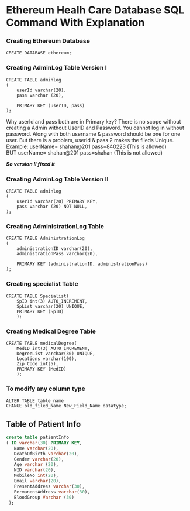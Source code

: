 # Ethereum Healh Care Database SQL Command With Explanation

### Creating Ethereum Database
```mysql
CREATE DATABASE ethereum;
```

### Creating AdminLog Table Version I
```mysql
CREATE TABLE adminlog
(
    userId varchar(20),
    pass varchar (20),
    
    PRIMARY KEY (userID, pass)
);
````
Why userId and pass both are in Primary key?
There is no scope without creating a Admin without UserID and Password. 
You cannot log in without password. Along with both username & password should be one for one user. 
But there is a problem, userId & pass 2 makes the fileds Unique. 
Example: userName= shahan@201   pass=840223    (This is allowed)</br>
BUT      userName= shahan@201   pass=shahan    (This is not allowed)

<i>__So version II fixed it__</i>
### Creating AdminLog Table Version II
```mysql
CREATE TABLE adminlog
(
    userId varchar(20) PRIMARY KEY,
    pass varchar (20) NOT NULL,
);
````
### Creating AdministrationLog Table
```mysql
CREATE TABLE AdministrationLog
(
    administrationID varchar(20),
    administrationPass varchar(20),
    
    PRIMARY KEY (administrationID, administrationPass)
);
````
### Creating specialist Table
```mysql
CREATE TABLE Specialist(
    SpID int(3) AUTO_INCREMENT,
    SpList varchar(20) UNIQUE,
    PRIMARY KEY (SpID)
    );
````

### Creating Medical Degree Table
```mysql
CREATE TABLE medicalDegree(
    MedID int(3) AUTO_INCREMENT,
    DegreeList varchar(30) UNIQUE,
    Locations varchar(100),
    Zip_Code int(5),
    PRIMARY KEY (MedID)
    );
````

### To modify any column type
```mysql
ALTER TABLE table_name
CHANGE old_filed_Name New_Field_Name datatype;
````


## Table of Patient Info
```sql
create table patientInfo
( ID varchar(30) PRIMARY KEY, 
   Name varchar(20),
   DeathOfBirth varchar(20),
   Gender varchar(20),
   Age varchar (20),
   NID varchar(20),
   MobileNo int(20),
   Email varchar(20),
   PresentAddress varchar(30),
   PermanentAddress varchar(30),
   BloodGroup Varchar (30)
 );
 ```


